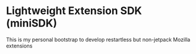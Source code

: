 Lightweight Extension SDK (miniSDK)
===

This is my personal bootstrap to develop restartless but non-jetpack Mozilla extensions
